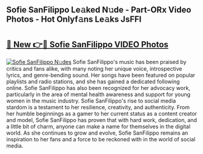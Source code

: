 ## Sofie SanFilippo Le𝚊ked N𝚞de - Part-ORx Video Photos - Hot Onlyf𝚊ns Le𝚊ks JsFFI

# <h2><a href="http://ab17557.deff.icu/?id=Sofie+SanFilippo">🔗 New 👉🔴 Sofie SanFilippo VIDEO Photos</a></h2>

[![Sofie SanFilippo N𝚞des](https://i.imgur.com/rIISA9y.gif)](http://ab17557.deff.icu/?id=Sofie+SanFilippo)
Sofie SanFilippo's music has been praised by critics and fans alike, with many noting her unique voice, introspective lyrics, and genre-bending sound. Her songs have been featured on popular playlists and radio stations, and she has gained a dedicated following online. Sofie SanFilippo has also been recognized for her advocacy work, particularly in the area of mental health awareness and support for young women in the music industry. Sofie SanFilippo's rise to social media stardom is a testament to her resilience, creativity, and authenticity. From her humble beginnings as a gamer to her current status as a content creator and model, Sofie SanFilippo has proven that with hard work, dedication, and a little bit of charm, anyone can make a name for themselves in the digital world. As she continues to grow and evolve, Sofie SanFilippo remains an inspiration to her fans and a force to be reckoned with in the world of social media.
